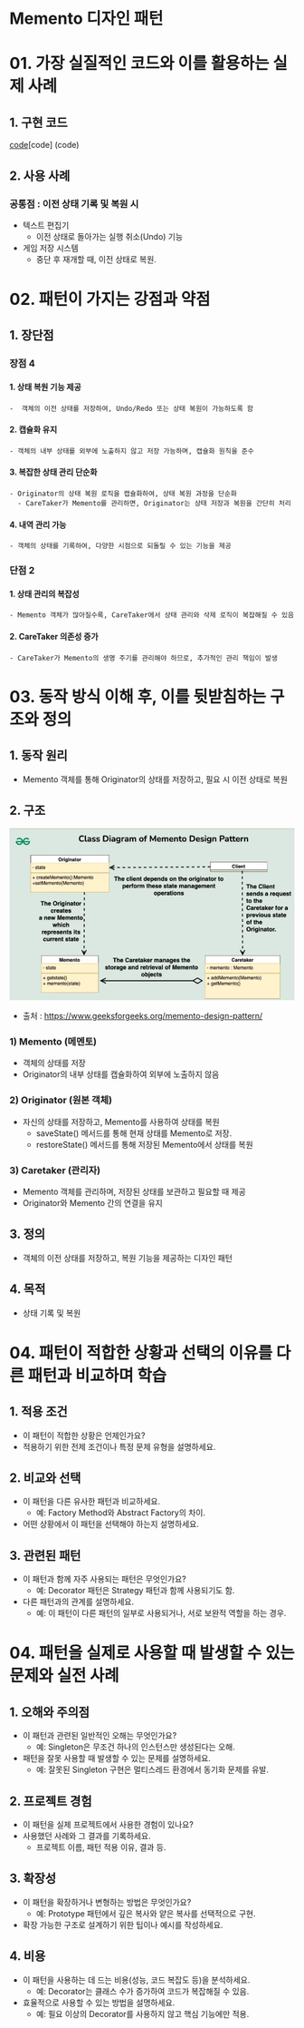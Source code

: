 # Memento 디자인 패턴

# 01. 가장 실질적인 코드와 이를 활용하는 실제 사례

## 1. 구현 코드
[code](code)[code] (code)

## 2. 사용 사례
### 공통점 : 이전 상태 기록 및 복원 시 

- 텍스트 편집기
  - 이전 상태로 돌아가는 실행 취소(Undo) 기능
- 게임 저장 시스템
  - 중단 후 재개할 때, 이전 상태로 복원.

# 02.  패턴이 가지는 강점과 약점

## 1. 장단점
### 장점 4
#### 1. 상태 복원 기능 제공
    -  객체의 이전 상태를 저장하여, Undo/Redo 또는 상태 복원이 가능하도록 함
#### 2. 캡슐화 유지
    - 객체의 내부 상태를 외부에 노출하지 않고 저장 가능하며, 캡슐화 원칙을 준수
#### 3. 복잡한 상태 관리 단순화
    - Originator의 상태 복원 로직을 캡슐화하여, 상태 복원 과정을 단순화
      - CareTaker가 Memento를 관리하면, Originator는 상태 저장과 복원을 간단히 처리
#### 4. 내역 관리 가능
    - 객체의 상태를 기록하여, 다양한 시점으로 되돌릴 수 있는 기능을 제공



### 단점 2
#### 1. 상태 관리의 복잡성
    - Memento 객체가 많아질수록, CareTaker에서 상태 관리와 삭제 로직이 복잡해질 수 있음 
#### 2. CareTaker 의존성 증가
    - CareTaker가 Memento의 생명 주기를 관리해야 하므로, 추가적인 관리 책임이 발생


# 03. 동작 방식 이해 후, 이를 뒷받침하는 구조와 정의

## 1. 동작 원리
- Memento 객체를 통해 Originator의 상태를 저장하고, 필요 시 이전 상태로 복원

## 2. 구조
![img.png](img.png)
- 출처 : https://www.geeksforgeeks.org/memento-design-pattern/

### 1) Memento (메멘토)
- 객체의 상태를 저장
- Originator의 내부 상태를 캡슐화하여 외부에 노출하지 않음

### 2) Originator (원본 객체)
- 자신의 상태를 저장하고, Memento를 사용하여 상태를 복원
  - saveState() 메서드를 통해 현재 상태를 Memento로 저장.
  - restoreState() 메서드를 통해 저장된 Memento에서 상태를 복원

### 3) Caretaker (관리자)
- Memento 객체를 관리하며, 저장된 상태를 보관하고 필요할 때 제공
- Originator와 Memento 간의 연결을 유지


## 3. 정의
-  객체의 이전 상태를 저장하고, 복원 기능을 제공하는 디자인 패턴

## 4. 목적
- 상태 기록 및 복원

# 04.  패턴이 적합한 상황과 선택의 이유를 다른 패턴과 비교하며 학습

## 1. 적용 조건
- 이 패턴이 적합한 상황은 언제인가요?
- 적용하기 위한 전제 조건이나 특정 문제 유형을 설명하세요.

## 2. 비교와 선택
- 이 패턴을 다른 유사한 패턴과 비교하세요.
  - 예: Factory Method와 Abstract Factory의 차이.
- 어떤 상황에서 이 패턴을 선택해야 하는지 설명하세요.


## 3. 관련된 패턴
- 이 패턴과 함께 자주 사용되는 패턴은 무엇인가요?
  - 예: Decorator 패턴은 Strategy 패턴과 함께 사용되기도 함.
- 다른 패턴과의 관계를 설명하세요.
  - 예: 이 패턴이 다른 패턴의 일부로 사용되거나, 서로 보완적 역할을 하는 경우.


# 04.  패턴을 실제로 사용할 때 발생할 수 있는 문제와 실전 사례

## 1. 오해와 주의점
- 이 패턴과 관련된 일반적인 오해는 무엇인가요?
  - 예: Singleton은 무조건 하나의 인스턴스만 생성된다는 오해.
- 패턴을 잘못 사용할 때 발생할 수 있는 문제를 설명하세요.
  - 예: 잘못된 Singleton 구현은 멀티스레드 환경에서 동기화 문제를 유발.



## 2. 프로젝트 경험
- 이 패턴을 실제 프로젝트에서 사용한 경험이 있나요?
- 사용했던 사례와 그 결과를 기록하세요.
  - 프로젝트 이름, 패턴 적용 이유, 결과 등.



## 3. 확장성
- 이 패턴을 확장하거나 변형하는 방법은 무엇인가요?
  - 예: Prototype 패턴에서 깊은 복사와 얕은 복사를 선택적으로 구현.
- 확장 가능한 구조로 설계하기 위한 팁이나 예시를 작성하세요.



## 4. 비용
- 이 패턴을 사용하는 데 드는 비용(성능, 코드 복잡도 등)을 분석하세요.
  - 예: Decorator는 클래스 수가 증가하여 코드가 복잡해질 수 있음.
- 효율적으로 사용할 수 있는 방법을 설명하세요.
  - 예: 필요 이상의 Decorator를 사용하지 않고 핵심 기능에만 적용.